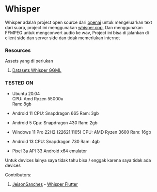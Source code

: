 # Whisper 

Whisper adalah project open source dari [openai](https://github.com/openai) untuk mengeluarkan text dari suara, project ini menggunakan [whisper.cpp](https://github.com/ggerganov/whisper.cpp), Dan menggunakan FFMPEG untuk mengconvert audio ke wav, Project ini bisa di jalankan di client side dan server side dan tidak memerlukan internet

### Resources

Assets yang di perlukan

1. [Datasets Whisper GGML](https://huggingface.co/datasets/ggerganov/whisper.cpp)

### TESTED ON

- Ubuntu 20.04<br>
  CPU: Amd Ryzen 55000u<br>
  Ram: 8gb

- Android 11
  CPU: Snapdragon 665
  Ram: 3gb

- Android 5
  Cpu: Snapdragon 430
  Ram: 2gb

- Windows 11 Pro 22H2 (22621.1105) 
   CPU: AMD Ryzen 3600
   Ram: 16gb

- Android 13
  CPU: Snapdragon 730
  Ram: 4gb

- Pixel 3a API 33 Android x64 emulator

Untuk devices lainya saya tidak tahu bisa / enggak karena saya tidak ada devices

Contributors:

1. [JeisonSanches](https://github.com/JeisonSanches) - [Whisper Flutter](https://github.com/azkadev/whisper_dart/tree/main/package/whisper_flutter)
